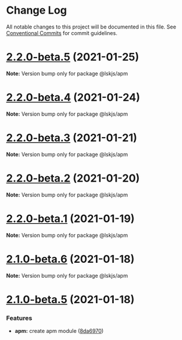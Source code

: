 # Change Log

All notable changes to this project will be documented in this file.
See [Conventional Commits](https://conventionalcommits.org) for commit guidelines.

# [2.2.0-beta.5](https://github.com/lskjs/lskjs/tree/master/packages/apm/compare/v2.2.0-beta.4...v2.2.0-beta.5) (2021-01-25)

**Note:** Version bump only for package @lskjs/apm





# [2.2.0-beta.4](https://github.com/lskjs/lskjs/tree/master/packages/apm/compare/v2.2.0-beta.3...v2.2.0-beta.4) (2021-01-24)

**Note:** Version bump only for package @lskjs/apm





# [2.2.0-beta.3](https://github.com/lskjs/lskjs/tree/master/packages/apm/compare/v2.2.0-beta.2...v2.2.0-beta.3) (2021-01-21)

**Note:** Version bump only for package @lskjs/apm





# [2.2.0-beta.2](https://github.com/lskjs/lskjs/tree/master/packages/apm/compare/v2.2.0-beta.1...v2.2.0-beta.2) (2021-01-20)

**Note:** Version bump only for package @lskjs/apm





# [2.2.0-beta.1](https://github.com/lskjs/lskjs/tree/master/packages/apm/compare/v2.1.0-beta.6...v2.2.0-beta.1) (2021-01-19)

**Note:** Version bump only for package @lskjs/apm





# [2.1.0-beta.6](https://github.com/lskjs/lskjs/tree/master/packages/apm/compare/v2.1.0-beta.5...v2.1.0-beta.6) (2021-01-18)

**Note:** Version bump only for package @lskjs/apm





# [2.1.0-beta.5](https://github.com/lskjs/lskjs/tree/master/packages/apm/compare/v2.1.0-beta.4...v2.1.0-beta.5) (2021-01-18)


### Features

* **apm:** create apm module ([8da6970](https://github.com/lskjs/lskjs/tree/master/packages/apm/commit/8da6970fa25d1a6f25ab37b987161082381a2ea5))
